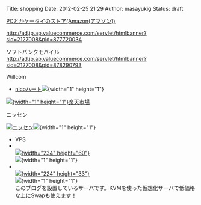 Title: shopping
Date: 2012-02-25 21:29
Author: masayukig
Status: draft

[PCとかケータイのストア(Amazon(アマゾン))](http://astore.amazon.co.jp/hughundercons-22)

<http://ad.jp.ap.valuecommerce.com/servlet/htmlbanner?sid=2127008&pid=877720034>

ソフトバンクモバイル<http://ad.jp.ap.valuecommerce.com/servlet/htmlbanner?sid=2127008&pid=878290793>

Willcom

-   [nicoハート](http://click.linksynergy.com/fs-bin/click?id=6ZMj3qNtbOQ&offerid=184238.10000187&type=3&subid=0)![](http://ad.linksynergy.com/fs-bin/show?id=6ZMj3qNtbOQ&bids=184238.10000187&type=3&subid=0){width="1"
    height="1"}

[![](http://ad.jp.ap.valuecommerce.com/servlet/gifbanner?sid=2127008&pid=877237894){width="1"
height="1"}楽天市場](http://ck.jp.ap.valuecommerce.com/servlet/referral?sid=2127008&pid=877237894)

  

ニッセン

[![ニッセン](http://www.nissen.co.jp/other_site/af/11/risaizu/0601/01.jpg)](http://click.linksynergy.com/fs-bin/click?id=6ZMj3qNtbOQ&offerid=130577.10005986&type=4&subid=0)![](http://ad.linksynergy.com/fs-bin/show?id=6ZMj3qNtbOQ&bids=130577.10005986&type=4&subid=0){width="1"
height="1"}

-   VPS
-   [  
   ![](http://www26.a8.net/svt/bgt?aid=100528356024&wid=002&eno=01&mid=s00000000018019046000&mc=1){width="234"
    height="60"}](http://px.a8.net/svt/ejp?a8mat=1NUO6C+EAG2I+50+35E7VL)  
   ![](http://www19.a8.net/0.gif?a8mat=1NUO6C+EAG2I+50+35E7VL){width="1"
    height="1"}
-   [  
   ![](http://www27.a8.net/svt/bgt?aid=100916493704&wid=002&eno=01&mid=s00000001717002005000&mc=1){width="224"
    height="33"}](http://px.a8.net/svt/ejp?a8mat=1O2ZNX+BN57FE+D8Y+BXQOH)  
   ![](http://www18.a8.net/0.gif?a8mat=1O2ZNX+BN57FE+D8Y+BXQOH){width="1"
    height="1"}  
   このブログを設置しているサーバです。KVMを使った仮想化サーバで低価格な上にSwapも使えます！

